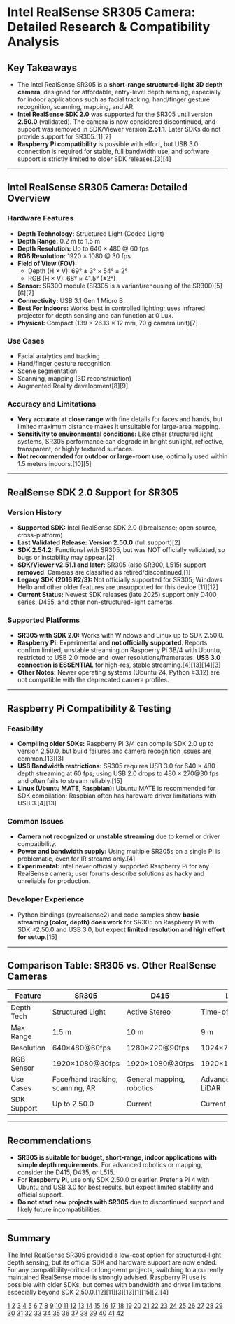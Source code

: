 # Intel RealSense SR305 Camera: Detailed Research & Compatibility Analysis

## Key Takeaways

- The Intel RealSense SR305 is a **short-range structured-light 3D depth camera**, designed for affordable, entry-level depth sensing, especially for indoor applications such as facial tracking, hand/finger gesture recognition, scanning, mapping, and AR.
- **Intel RealSense SDK 2.0** was supported for the SR305 until version **2.50.0** (validated). The camera is now considered discontinued, and support was removed in SDK/Viewer version **2.51.1**. Later SDKs do not provide support for SR305.[1][2]
- **Raspberry Pi compatibility** is possible with effort, but USB 3.0 connection is required for stable, full bandwidth use, and software support is strictly limited to older SDK releases.[3][4]

***

## Intel RealSense SR305 Camera: Detailed Overview

### Hardware Features

- **Depth Technology:** Structured Light (Coded Light)
- **Depth Range:** 0.2 m to 1.5 m
- **Depth Resolution:** Up to 640 × 480 @ 60 fps
- **RGB Resolution:** 1920 × 1080 @ 30 fps
- **Field of View (FOV):**
  - Depth (H × V): 69° ± 3° × 54° ± 2°
  - RGB (H × V): 68° × 41.5° (±2°)
- **Sensor:** SR300 module (SR305 is a variant/rehousing of the SR300)[5][6][7]
- **Connectivity:** USB 3.1 Gen 1 Micro B
- **Best For Indoors:** Works best in controlled lighting; uses infrared projector for depth sensing and can function at 0 Lux.
- **Physical:** Compact (139 × 26.13 × 12 mm, 70 g camera unit)[7]

### Use Cases

- Facial analytics and tracking
- Hand/finger gesture recognition
- Scene segmentation
- Scanning, mapping (3D reconstruction)
- Augmented Reality development[8][9]

### Accuracy and Limitations

- **Very accurate at close range** with fine details for faces and hands, but limited maximum distance makes it unsuitable for large-area mapping.
- **Sensitivity to environmental conditions:** Like other structured light systems, SR305 performance can degrade in bright sunlight, reflective, transparent, or highly textured surfaces.
- **Not recommended for outdoor or large-room use**; optimally used within 1.5 meters indoors.[10][5]

***

## RealSense SDK 2.0 Support for SR305

### Version History

- **Supported SDK:** Intel RealSense SDK 2.0 (librealsense; open source, cross-platform)
- **Last Validated Release:** **Version 2.50.0** (full support)[2]
- **SDK 2.54.2:** Functional with SR305, but was NOT officially validated, so bugs or instability may appear.[2]
- **SDK/Viewer v2.51.1 and later:** SR305 (also SR300, L515) support **removed**. Cameras are classified as retired/discontinued.[1]
- **Legacy SDK (2016 R2/3):** Not officially supported for SR305; Windows Hello and other older features are unsupported for this device.[11][12]
- **Current Status:** Newest SDK releases (late 2025) support only D400 series, D455, and other non-structured-light cameras.

### Supported Platforms

- **SR305 with SDK 2.0:** Works with Windows and Linux up to SDK 2.50.0.
- **Raspberry Pi:** Experimental and **not officially supported**. Reports confirm limited, unstable streaming on Raspberry Pi 3B/4 with Ubuntu, restricted to USB 2.0 mode and lower resolutions/framerates. **USB 3.0 connection is ESSENTIAL** for high-res, stable streaming.[4][13][14][3]
- **Other Notes:** Newer operating systems (Ubuntu 24, Python ≥3.12) are not compatible with the deprecated camera profiles.

***

## Raspberry Pi Compatibility & Testing

### Feasibility

- **Compiling older SDKs:** Raspberry Pi 3/4 can compile SDK 2.0 up to version 2.50.0, but build failures and camera recognition issues are common.[13][3]
- **USB Bandwidth restrictions:** SR305 requires USB 3.0 for 640 × 480 depth streaming at 60 fps; using USB 2.0 drops to 480 × 270@30 fps and often fails to stream reliably.[15]
- **Linux (Ubuntu MATE, Raspbian):** Ubuntu MATE is recommended for SDK compilation; Raspbian often has hardware driver limitations with USB 3.[4][13]

### Common Issues

- **Camera not recognized or unstable streaming** due to kernel or driver compatibility.
- **Power and bandwidth supply:** Using multiple SR305s on a single Pi is problematic, even for IR streams only.[4]
- **Experimental:** Intel never officially supported Raspberry Pi for any RealSense camera; user forums describe solutions as hacky and unreliable for production.

### Developer Experience

- Python bindings (pyrealsense2) and code samples show **basic streaming (color, depth) does work** for SR305 on Raspberry Pi with SDK ≤2.50.0 and USB 3.0, but expect **limited resolution and high effort for setup**.[15]

***

## Comparison Table: SR305 vs. Other RealSense Cameras

| Feature      | SR305        | D415         | L515         |
| ------------ | ------------ | ------------ | ------------ |
| Depth Tech   | Structured Light | Active Stereo | Time-of-Flight |
| Max Range    | 1.5 m        | 10 m         | 9 m          |
| Resolution   | 640×480@60fps | 1280×720@90fps | 1024×768@30fps |
| RGB Sensor   | 1920×1080@30fps | 1920×1080@30fps | 1920×1080@30fps |
| Use Cases    | Face/hand tracking, scanning, AR | General mapping, robotics | Advanced mapping, LiDAR |
| SDK Support  | Up to 2.50.0 | Current      | Current      |

***

## Recommendations

- **SR305 is suitable for budget, short-range, indoor applications with simple depth requirements**. For advanced robotics or mapping, consider the D415, D435, or L515.
- For **Raspberry Pi**, use only SDK 2.50.0 or earlier. Prefer a Pi 4 with Ubuntu and USB 3.0 for best results, but expect limited stability and official support.
- **Do not start new projects with SR305** due to discontinued support and likely future incompatibilities.

***

## Summary

The Intel RealSense SR305 provided a low-cost option for structured-light depth sensing, but its official SDK and hardware support are now ended. For any compatibility-critical or long-term projects, switching to a currently maintained RealSense model is strongly advised. Raspberry Pi use is possible with older SDKs, but comes with bandwidth and driver limitations, especially beyond SDK 2.50.0.[12][11][3][13][1][15][2][4]

[1](https://github.com/IntelRealSense/librealsense/issues/13517)
[2](https://github.com/IntelRealSense/librealsense/wiki/Release-Notes)
[3](https://www.reddit.com/r/raspberry_pi/comments/1jucyhr/realsense_sdk_pi5_and_ai_hat/)
[4](https://github.com/IntelRealSense/librealsense/issues/5782)
[5](https://pmc.ncbi.nlm.nih.gov/articles/PMC9572012/)
[6](https://www.realsenseai.com/wp-content/uploads/2019/07/RealSense_SR30x_Product_Datasheet_Rev_002.pdf)
[7](https://www.tegakari.net/en/2019/07/intel_realsense_depth_camera_sr305/)
[8](https://next.reality.news/news/intel-makes-augmented-reality-production-more-accessible-with-affordable-new-realsense-standalone-depth-camera-0201400/)
[9](https://www.youyeetoo.com/products/intel-realsense-depth-camera-sr305)
[10](https://www.scitepress.org/Papers/2021/102542/102542.pdf)
[11](https://community.intel.com/t5/Items-with-no-label/Does-SR305-support-2016-version-SDK/td-p/698145?profile.language=en)
[12](https://community.intel.com/t5/Items-with-no-label/Does-SR305-support-2016-version-SDK/m-p/698145)
[13](https://github.com/IntelRealSense/librealsense/issues/4556)
[14](https://dev.realsenseai.com/docs/using-depth-camera-with-raspberry-pi-3)
[15](https://www.youtube.com/watch?v=CmDO-w56qso)
[16](https://www.youtube.com/watch?v=PluL7WTlKrM)
[17](https://www.windowscentral.com/intel-releases-new-realsense-camera-just-79)
[18](https://realsenseai.com/developers/sdk-2/)
[19](https://www.reddit.com/r/3DScanning/comments/cqysrc/i_hastily_ordered_a_intel_realsense_sr305_and_now/)
[20](https://venturebeat.com/ai/intels-realsense-sr305-camera-is-designed-for-low-cost-depth-tracking)
[21](https://www.intelrealsense.com/developers/software-for-intel-realsense/)
[22](https://github.com/IntelRealSense/librealsense/issues/4435)
[23](https://www.reddit.com/r/3DScanning/comments/d6pm0s/intel_realsense_d435_vs_sr305_dimensioner_advice/)
[24](https://venturebeat.com/ai/intels-realsense-sr305-camera-is-designed-for-low-cost-depth-tracking/amp/)
[25](https://www.fabtolab.com/intel-realsense-depth-camera-SR305)
[26](https://docs.ros.org/en/jazzy/p/librealsense2/doc/RaspberryPi3.html)
[27](https://forum.imfusion.com/t/recfusion-sdk-support-for-orbbec-femto-and-femto-mega/1687)
[28](https://github.com/IntelRealSense/librealsense/issues/7784)
[29](https://dev.realsenseai.com/docs/supported-features-matrix)
[30](https://dev.intelrealsense.com/docs/projection-in-intel-realsense-sdk-20)
[31](https://docs.derivative.ca/RealSense)
[32](https://stackoverflow.com/questions/tagged/realsense)
[33](https://news.ycombinator.com/item?id=28513298)
[34](https://community.intel.com/t5/Items-with-no-label/Discontinuation-of-RealSense-SDK-for-Windows/m-p/612060?profile.language=en)
[35](https://gzhls.at/blob/ldb/b/4/2/0/0228ac0c41baf61351b4b4f7c3fe811a6f5d.pdf)
[36](https://discourse.openrobotics.org/t/intel-cancelling-its-realsense-business-alternatives/21881)
[37](https://support.realsenseai.com/hc/en-us/community/posts/360044110313-SR305-on-OSX?page=1)
[38](https://derivative.ca/UserGuide/RealSense)
[39](https://support.realsenseai.com/hc/en-us/community/posts/360044304633-Is-depth-broken-in-my-SR305)
[40](https://github.com/IntelRealSense/librealsense/issues/5676)
[41](https://forums.developer.nvidia.com/t/realsense-camera-unstable/71798?page=2)
[42](https://www.reddit.com/r/ROS/comments/1hdxu8e/realsense_going_away/)
